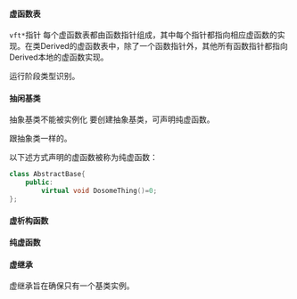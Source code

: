 #### 虚函数表

`vft*`指针
每个虚函数表都由函数指针组成，其中每个指针都指向相应虚函数的实现。在类Derived的虚函数表中，除了一个函数指针外，其他所有函数指针都指向Derived本地的虚函数实现。

运行阶段类型识别。

#### 抽闲基类

抽象基类不能被实例化
要创建抽象基类，可声明纯虚函数。

跟抽象类一样的。

以下述方式声明的虚函数被称为纯虚函数：
```C++
class AbstractBase{
	public:
		virtual void DosomeThing()=0;
};
```

#### 虚析构函数
#### 纯虚函数
#### 虚继承
虚继承旨在确保只有一个基类实例。
